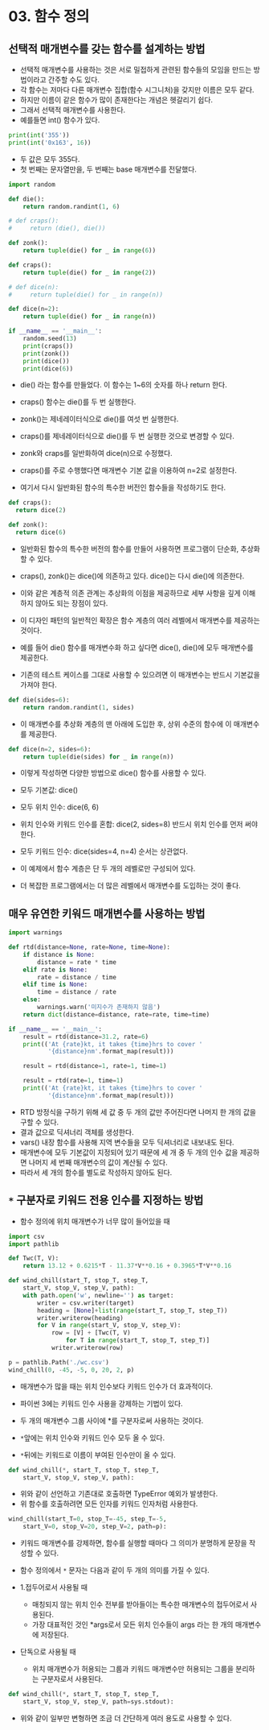 # 03. 함수 정의

## 선택적 매개변수를 갖는 함수를 설계하는 방법

* 선택적 매개변수를 사용하는 것은 서로 밀접하게 관련된 함수들의 모임을 만드는 방법이라고 간주할 수도 있다.
* 각 함수는 저마다 다른 매개변수 집합(함수 시그니처)을 갖지만 이름은 모두 같다.
* 하지만 이름이 같은 함수가 많이 존재한다는 개념은 헷갈리기 쉽다.
* 그래서 선택적 매개변수를 사용한다.
* 예를들면 int() 함수가 있다.

```py
print(int('355'))
print(int('0x163', 16))
```

* 두 값은 모두 355다.
* 첫 번째는 문자열만을, 두 번째는 base 매개변수를 전달했다.

```py
import random

def die():
    return random.randint(1, 6)

# def craps():
#     return (die(), die())

def zonk():
    return tuple(die() for _ in range(6))

def craps():
    return tuple(die() for _ in range(2))

# def dice(n):
#     return tuple(die() for _ in range(n))

def dice(n=2):
    return tuple(die() for _ in range(n))

if __name__ == '__main__':
    random.seed(13)
    print(craps())
    print(zonk())
    print(dice())
    print(dice(6))
```

* die() 라는 함수를 만들었다. 이 함수는 1~6의 숫자를 하나 return 한다.
* craps() 함수는 die()를 두 번 실행한다.
* zonk()는 제네레이터식으로 die()를 여섯 번 실행한다.
* craps()를 제네레이터식으로 die()를 두 번 실행한 것으로 변경할 수 있다.
* zonk와 craps를 일반화하여 dice(n)으로 수정했다.
* craps()를 주로 수행했다면 매개변수 기본 값을 이용하여 n=2로 설정한다.

* 여기서 다시 일반화된 함수의 특수한 버전인 함수들을 작성하기도 한다.

```py
def craps():
  return dice(2)

def zonk():
  return dice(6)
```

* 일반화된 함수의 특수한 버전의 함수를 만들어 사용하면 프로그램이 단순화, 추상화 할 수 있다.
* craps(), zonk()는 dice()에 의존하고 있다. dice()는 다시 die()에 의존한다.
* 이와 같은 계층적 의존 관계는 추상화의 이점을 제공하므로 세부 사항을 깊게 이해하지 않아도 되는 장점이 있다.

* 이 디자인 패턴의 일반적인 확장은 함수 계층의 여러 레벨에서 매개변수를 제공하는 것이다.
* 예를 들어 die() 함수를 매개변수화 하고 싶다면 dice(), die()에 모두 매개변수를 제공한다.
* 기존의 테스트 케이스를 그대로 사용할 수 있으려면 이 매개변수는 반드시 기본값을 가져야 한다.

```py
def die(sides=6):
    return random.randint(1, sides)
```

* 이 매개변수를 추상화 계층의 맨 아래에 도입한 후, 상위 수준의 함수에 이 매개변수를 제공한다.

```py
def dice(n=2, sides=6):
    return tuple(die(sides) for _ in range(n))
```

* 이렇게 작성하면 다양한 방법으로 dice() 함수를 사용할 수 있다.

* 모두 기본값: dice()
* 모두 위치 인수: dice(6, 6)
* 위치 인수와 키워드 인수를 혼합: dice(2, sides=8) 반드시 위치 인수를 먼저 써야 한다.
* 모두 키워드 인수: dice(sides=4, n=4) 순서는 상관없다.

* 이 예제에서 함수 계층은 단 두 개의 레벨로만 구성되어 있다.
* 더 복잡한 프로그램에서는 더 많은 레벨에서 매개변수를 도입하는 것이 좋다.

## 매우 유연한 키워드 매개변수를 사용하는 방법

```py
import warnings

def rtd(distance=None, rate=None, time=None):
    if distance is None:
        distance = rate * time
    elif rate is None:
        rate = distance / time
    elif time is None:
        time = distance / rate
    else:
        warnings.warn('미지수가 존재하지 않음')
    return dict(distance=distance, rate=rate, time=time)

if __name__ == '__main__':
    result = rtd(distance=31.2, rate=6)
    print(('At {rate}kt, it takes {time}hrs to cover '
           '{distance}nm'.format_map(result)))

    result = rtd(distance=1, rate=1, time=1)

    result = rtd(rate=1, time=1)
    print(('At {rate}kt, it takes {time}hrs to cover '
           '{distance}nm'.format_map(result)))
```

* RTD 방정식을 구하기 위해 세 값 중 두 개의 값만 주어진다면 나머지 한 개의 값을 구할 수 있다.
* 결과 값으로 딕셔너리 객체를 생성한다.
* vars() 내장 함수를 사용해 지역 변수들을 모두 딕셔너리로 내보내도 된다.
* 매개변수에 모두 기본값이 지정되어 있기 때문에 세 개 중 두 개의 인수 값을 제공하면 나머지 세 번째 매개변수의 값이 계산될 수 있다.
* 따라서 세 개의 함수를 별도로 작성하지 않아도 된다.

## `*` 구분자로 키워드 전용 인수를 지정하는 방법

* 함수 정의에 위치 매개변수가 너무 많이 들어있을 때

```py
import csv
import pathlib

def Twc(T, V):
    return 13.12 + 0.6215*T - 11.37*V**0.16 + 0.3965*T*V**0.16

def wind_chill(start_T, stop_T, step_T,
    start_V, stop_V, step_V, path):
    with path.open('w', newline='') as target:
        writer = csv.writer(target)
        heading = [None]+list(range(start_T, stop_T, step_T))
        writer.writerow(heading)
        for V in range(start_V, stop_V, step_V):
            row = [V] + [Twc(T, V)
                for T in range(start_T, stop_T, step_T)]
            writer.writerow(row)

p = pathlib.Path('./wc.csv')
wind_chill(0, -45, -5, 0, 20, 2, p)
```

* 매개변수가 많을 때는 위치 인수보다 키워드 인수가 더 효과적이다.
* 파이썬 3에는 키워드 인수 사용을 강제하는 기법이 있다.
* 두 개의 매개변수 그룹 사이에 *를 구분자로써 사용하는 것이다.

* `*`앞에는 위치 인수와 키워드 인수 모두 올 수 있다.
* `*`뒤에는 키워드로 이름이 부여된 인수만이 올 수 있다.

```py
def wind_chill(*, start_T, stop_T, step_T,
    start_V, stop_V, step_V, path):
```

* 위와 같이 선언하고 기존대로 호출하면 TypeError 예외가 발생한다.
* 위 함수를 호출하려면 모든 인자를 키워드 인자처럼 사용한다.

```py
wind_chill(start_T=0, stop_T=-45, step_T=-5,
    start_V=0, stop_V=20, step_V=2, path=p):
```

* 키워드 매개변수를 강제하면, 함수를 실행할 때마다 그 의미가 분명하게 문장을 작성할 수 있다.

* 함수 정의에서 `*` 문자는 다음과 같이 두 개의 의미를 가질 수 있다.
* 1.접두어로서 사용될 때
  * 매칭되지 않는 위치 인수 전부를 받아들이는 특수한 매개변수의 접두어로서 사용된다.
  * 가장 대표적인 것인 *args로서 모든 위치 인수들이 args 라는 한 개의 매개변수에 저장된다.
* 단독으로 사용될 때
  * 위치 매개변수가 허용되는 그룹과 키워드 매개변수만 허용되는 그룹을 분리하는 구분자로서 사용된다.

```py
def wind_chill(*, start_T, stop_T, step_T,
    start_V, stop_V, step_V, path=sys.stdout):
```

* 위와 같이 일부만 변형하면 조금 더 간단하게 여러 용도로 사용할 수 있다.
